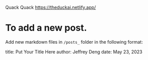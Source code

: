 Quack Quack
https://theduckai.netlify.app/

# To add a new post.

Add new markdown files in `/posts_` folder in the following format:


title: Put Your Title Here
author: Jeffrey Deng
date: May 23, 2023



